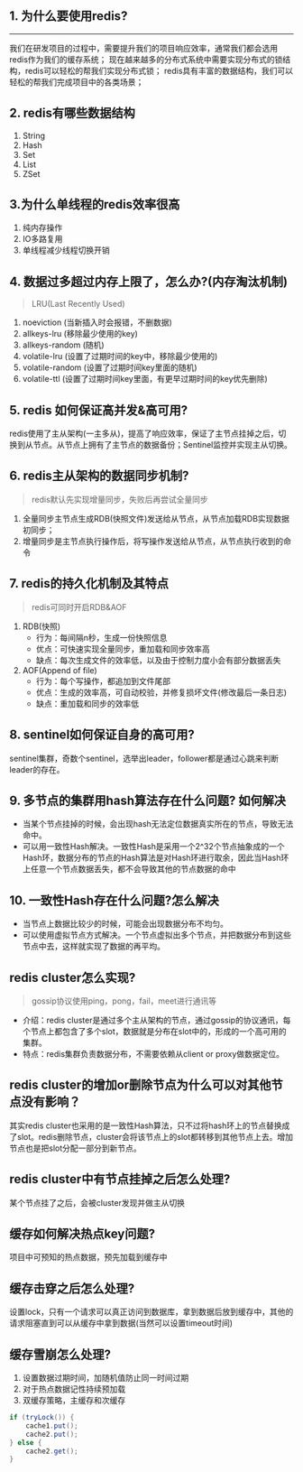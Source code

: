 ## 1. 为什么要使用redis?
------
我们在研发项目的过程中，需要提升我们的项目响应效率，通常我们都会选用redis作为我们的缓存系统；
现在越来越多的分布式系统中需要实现分布式的锁结构，redis可以轻松的帮我们实现分布式锁；
redis具有丰富的数据结构，我们可以轻松的帮我们完成项目中的各类场景；

## 2. redis有哪些数据结构
1. String
2. Hash
3. Set
4. List
5. ZSet

## 3.为什么单线程的redis效率很高
1. 纯内存操作
2. IO多路复用
3. 单线程减少线程切换开销

## 4. 数据过多超过内存上限了，怎么办?(内存淘汰机制)
> LRU(Last Recently Used)
1. noeviction (当新插入时会报错，不删数据)
2. allkeys-lru (移除最少使用的key)
3. allkeys-random (随机)
4. volatile-lru (设置了过期时间的key中，移除最少使用的)
5. volatile-random (设置了过期时间key里面的随机)
6. volatile-ttl (设置了过期时间key里面，有更早过期时间的key优先删除)

## 5. redis 如何保证高并发&高可用?
redis使用了主从架构(一主多从)，提高了响应效率，保证了主节点挂掉之后，切换到从节点。从节点上拥有了主节点的数据备份；Sentinel监控并实现主从切换。

## 6. redis主从架构的数据同步机制?
> redis默认先实现增量同步，失败后再尝试全量同步
1. 全量同步主节点生成RDB(快照文件)发送给从节点，从节点加载RDB实现数据初同步；
2. 增量同步是主节点执行操作后，将写操作发送给从节点，从节点执行收到的命令

## 7. redis的持久化机制及其特点
> redis可同时开启RDB&AOF
1. RDB(快照)
    - 行为：每间隔n秒，生成一份快照信息
    - 优点：可快速实现全量同步，重加载和同步效率高
    - 缺点：每次生成文件的效率低，以及由于控制力度小会有部分数据丢失
2. AOF(Append of file)
    - 行为：每个写操作，都追加到文件尾部
    - 优点：生成的效率高，可自动校验，并修复损坏文件(修改最后一条日志)
    - 缺点：重加载和同步的效率低

## 8. sentinel如何保证自身的高可用?
sentinel集群，奇数个sentinel，选举出leader，follower都是通过心跳来判断leader的存在。

## 9. 多节点的集群用hash算法存在什么问题? 如何解决
- 当某个节点挂掉的时候，会出现hash无法定位数据真实所在的节点，导致无法命中。
- 可以用一致性Hash解决。一致性Hash是采用一个2^32个节点抽象成的一个Hash环，数据分布的节点的Hash算法是对Hash环进行取余，因此当Hash环上任意一个节点数据丢失，都不会导致其他的节点数据的命中

## 10. 一致性Hash存在什么问题?怎么解决
- 当节点上数据比较少的时候，可能会出现数据分布不均匀。
- 可以使用虚拟节点方式解决。一个节点虚拟出多个节点，并把数据分布到这些节点中去，这样就实现了数据的再平均。

## redis cluster怎么实现?
> gossip协议使用ping，pong，fail，meet进行通讯等
- 介绍：redis cluster是通过多个主从架构的节点，通过gossip的协议通讯，每个节点上都包含了多个slot，数据就是分布在slot中的，形成的一个高可用的集群。
- 特点：redis集群负责数据分布，不需要依赖从client or proxy做数据定位。

## redis cluster的增加or删除节点为什么可以对其他节点没有影响？
其实redis cluster也采用的是一致性Hash算法，只不过将hash环上的节点替换成了slot。redis删除节点，cluster会将该节点上的slot都转移到其他节点上去。增加节点也是把slot分配一部分到新节点。

## redis cluster中有节点挂掉之后怎么处理?
某个节点挂了之后，会被cluster发现并做主从切换

## 缓存如何解决热点key问题?
项目中可预知的热点数据，预先加载到缓存中

## 缓存击穿之后怎么处理?
设置lock，只有一个请求可以真正访问到数据库，拿到数据后放到缓存中，其他的请求阻塞直到可以从缓存中拿到数据(当然可以设置timeout时间)

## 缓存雪崩怎么处理?
1. 设置数据过期时间，加随机值防止同一时间过期
2. 对于热点数据记性持续预加载
3. 双缓存策略，主缓存和次缓存
```java
if (tryLock()) {
    cache1.put();
    cache2.put();
} else {
    cache2.get();
}
```